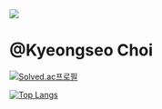 <img src="https://capsule-render.vercel.app/api?type=waving&color=auto&height=300&section=header&text=Kyeongseo&fontSize=50" />

# @Kyeongseo Choi

[![Solved.ac프로필](http://mazassumnida.wtf/api/generate_badge?boj=rudtjml21)](https://solved.ac/rudtjml21)

[![Top Langs](https://github-readme-stats.vercel.app/api/top-langs/?username=kyeongseo90&layout=compact)](https://github.com/kyeongseo90/github-readme-stats)

